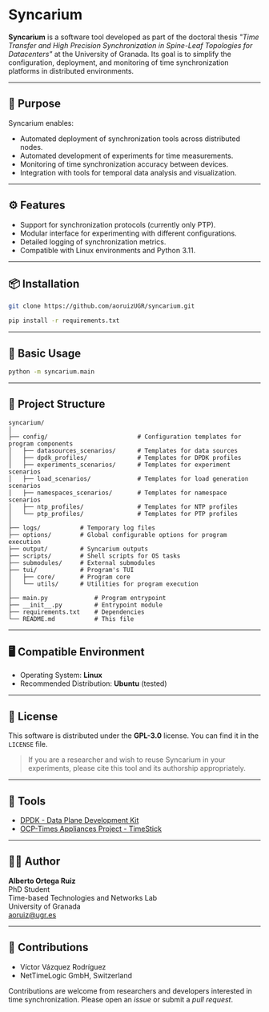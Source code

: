 # Syncarium

**Syncarium** is a software tool developed as part of the doctoral thesis _"Time Transfer and High Precision Synchronization in Spine-Leaf Topologies for Datacenters"_ at the University of Granada. Its goal is to simplify the configuration, deployment, and monitoring of time synchronization platforms in distributed environments.

---

## 🧪 Purpose

Syncarium enables:
- Automated deployment of synchronization tools across distributed nodes.
- Automated development of experiments for time measurements.
- Monitoring of time synchronization accuracy between devices.
- Integration with tools for temporal data analysis and visualization.

---

## ⚙️ Features

- Support for synchronization protocols (currently only PTP).
- Modular interface for experimenting with different configurations.
- Detailed logging of synchronization metrics.
- Compatible with Linux environments and Python 3.11.

---

## 📦 Installation

```bash
git clone https://github.com/aoruizUGR/syncarium.git

pip install -r requirements.txt
```

---

## 🚀 Basic Usage

```bash
python -m syncarium.main
```

---

## 📁 Project Structure

```
syncarium/
│
├── config/                         # Configuration templates for program components
│   ├── datasources_scenarios/      # Templates for data sources
│   ├── dpdk_profiles/              # Templates for DPDK profiles
│   ├── experiments_scenarios/      # Templates for experiment scenarios
│   ├── load_scenarios/             # Templates for load generation scenarios
│   ├── namespaces_scenarios/       # Templates for namespace scenarios
│   ├── ntp_profiles/               # Templates for NTP profiles
│   └── ptp_profiles/               # Templates for PTP profiles
│
├── logs/           # Temporary log files
├── options/        # Global configurable options for program execution
├── output/         # Syncarium outputs
├── scripts/        # Shell scripts for OS tasks
├── submodules/     # External submodules
├── tui/            # Program's TUI
│   ├── core/       # Program core
│   └── utils/      # Utilities for program execution
│
├── main.py             # Program entrypoint
├── __init__.py         # Entrypoint module
├── requirements.txt    # Dependencies
└── README.md           # This file
```

---

## 🖥️ Compatible Environment

- Operating System: **Linux**
- Recommended Distribution: **Ubuntu** (tested)

---

## 📜 License

This software is distributed under the **GPL-3.0** license. You can find it in the `LICENSE` file.

> If you are a researcher and wish to reuse Syncarium in your experiments, please cite this tool and its authorship appropriately.

---

## 🤖 Tools

- [DPDK - Data Plane Development Kit](https://github.com/DPDK/dpdk)
- [OCP-Times Appliances Project - TimeStick](https://github.com/Time-Appliances-Project/TimeStick)

---

## 👨‍🔬 Author

**Alberto Ortega Ruiz**  
PhD Student  
Time-based Technologies and Networks Lab  
University of Granada  
aoruiz@ugr.es

---

## 🤝 Contributions

- Víctor Vázquez Rodríguez  
- NetTimeLogic GmbH, Switzerland

Contributions are welcome from researchers and developers interested in time synchronization. Please open an _issue_ or submit a _pull request_.

